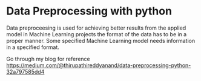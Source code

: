 # Data Preprocessing with python

Data preproceesing is used for achieving better results from the applied model in Machine Learning projects the format of the data has to be in a proper manner. Some specified Machine Learning model needs information in a specified format.

Go through my blog for reference https://medium.com/@thirupathireddyanand/data-preprocessing-python-32a797585dd4
